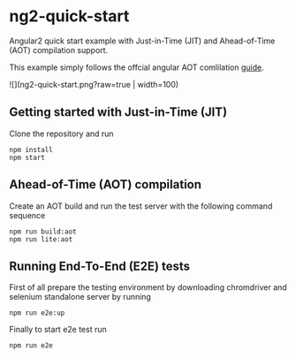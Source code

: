# ng2-quick-start
Angular2 quick start example with Just-in-Time (JIT) and Ahead-of-Time (AOT) compilation support.

This example simply follows the offcial angular AOT comlilation [guide](https://angular.io/docs/ts/latest/cookbook/aot-compiler.html).

![](ng2-quick-start.png?raw=true | width=100)

## Getting started with Just-in-Time (JIT)
Clone the repository and run

```
npm install
npm start
```

## Ahead-of-Time (AOT) compilation
Create an AOT build and run the test server with the following command sequence
```
npm run build:aot
npm run lite:aot
```

## Running End-To-End (E2E) tests
First of all prepare the testing environment by downloading chromdriver and selenium standalone server by running
```
npm run e2e:up
```
Finally to start e2e test run
```
npm run e2e
```
